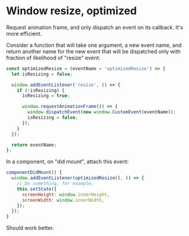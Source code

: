 # Window resize, optimized

Request animation frame, and only dispatch an event on its
callback. It's more efficient.

Consider a function that will take one argument, a new event
name, and return another name for the new event that will be
dispatched only with fraction of likelihood of "resize" event:

```javascript
const optimizedResize = (eventName = 'optimizedResize') => {
  let isResizing = false;

  window.addEventListener('resize', () => {
    if (!isResizing) {
      isResizing = true;

      window.requestAnimationFrame(() => {
        window.dispatchEvent(new window.CustomEvent(eventName));
        isResizing = false;
      });
    }
  });

  return eventName;
};
```

In a component, on "did mount", attach this event:

```javascript
componentDidMount() {
  window.addEventListener(optimizedResize(), () => {
    // Do something, for example,
    this.setState({
      screenHeight: window.innerHeight,
      screenWidth: window.innerWidth,
    });
  });
}
```

Should work better.
